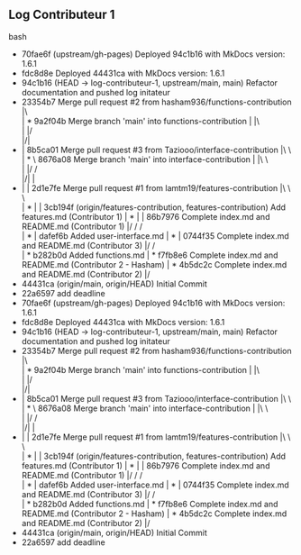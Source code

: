 ## Log Contributeur 1

bash
* 70fae6f (upstream/gh-pages) Deployed 94c1b16 with MkDocs version: 1.6.1
* fdc8d8e Deployed 44431ca with MkDocs version: 1.6.1
* 94c1b16 (HEAD -> log-contributeur-1, upstream/main, main) Refactor documentation and pushed log initateur
*   23354b7 Merge pull request #2 from hasham936/functions-contribution
|\  
| *   9a2f04b Merge branch 'main' into functions-contribution
| |\  
| |/  
|/|   
* |   8b5ca01 Merge pull request #3 from Taziooo/interface-contribution
|\ \  
| * \   8676a08 Merge branch 'main' into interface-contribution
| |\ \  
| |/ /  
|/| |   
* | |   2d1e7fe Merge pull request #1 from lamtm19/features-contribution
|\ \ \  
| * | | 3cb194f (origin/features-contribution, features-contribution) Add features.md (Contributor 1)
| * | | 86b7976 Complete index.md and README.md (Contributor 1)
|/ / /  
| * | dafef6b Added user-interface.md
| * | 0744f35 Complete index.md and README.md (Contributor 3)
|/ /  
| * b282b0d Added functions.md
| * f7fb8e6 Complete index.md and README.md (Contributor 2 - Hasham)
| * 4b5dc2c Complete index.md and README.md (Contributor 2)
|/  
* 44431ca (origin/main, origin/HEAD) Initial Commit
* 22a6597 add deadline
* 70fae6f (upstream/gh-pages) Deployed 94c1b16 with MkDocs version: 1.6.1
* fdc8d8e Deployed 44431ca with MkDocs version: 1.6.1
* 94c1b16 (HEAD -> log-contributeur-1, upstream/main, main) Refactor documentation and pushed log initateur
*   23354b7 Merge pull request #2 from hasham936/functions-contribution
|\  
| *   9a2f04b Merge branch 'main' into functions-contribution
| |\  
| |/  
|/|   
* |   8b5ca01 Merge pull request #3 from Taziooo/interface-contribution
|\ \  
| * \   8676a08 Merge branch 'main' into interface-contribution
| |\ \  
| |/ /  
|/| |   
* | |   2d1e7fe Merge pull request #1 from lamtm19/features-contribution
|\ \ \  
| * | | 3cb194f (origin/features-contribution, features-contribution) Add features.md (Contributor 1)
| * | | 86b7976 Complete index.md and README.md (Contributor 1)
|/ / /  
| * | dafef6b Added user-interface.md
| * | 0744f35 Complete index.md and README.md (Contributor 3)
|/ /  
| * b282b0d Added functions.md
| * f7fb8e6 Complete index.md and README.md (Contributor 2 - Hasham)
| * 4b5dc2c Complete index.md and README.md (Contributor 2)
|/  
* 44431ca (origin/main, origin/HEAD) Initial Commit
* 22a6597 add deadline
 
